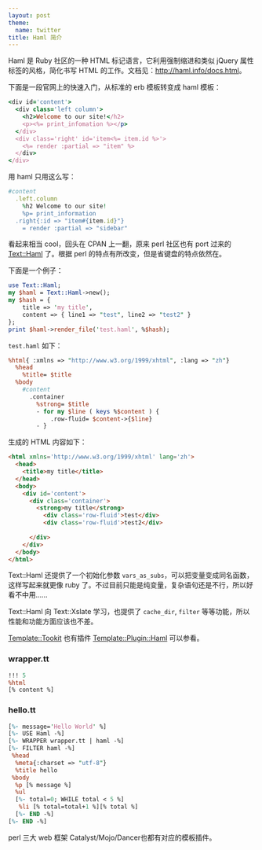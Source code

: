 ```yaml
---
layout: post
theme:
  name: twitter
title: Haml 简介
---
```

Haml 是 Ruby 社区的一种 HTML 标记语言，它利用强制缩进和类似 jQuery 属性标签的风格，简化书写 HTML 的工作。文档见：<http://haml.info/docs.html>。

下面是一段官网上的快速入门，从标准的 erb 模板转变成 haml 模板：

```ruby
<div id='content'>
  <div class='left column'>
    <h2>Welcome to our site!</h2>
    <p><%= print_infomation %></p>
  </div>
  <div class='right' id='item<%= item.id %>'>
    <%= render :partial => "item" %>
  </div>
</div>
```

用 haml 只用这么写：

```ruby
#content
  .left.column
    %h2 Welcome to our site!
    %p= print_information
  .right{:id => "item#{item.id}"}
    = render :partial => "sidebar"
```

看起来相当 cool，回头在 CPAN 上一翻，原来 perl 社区也有 port 过来的 [Text::Haml](https://metacpan.org/module/Text::Haml) 了。根据 perl 的特点有所改变，但是省键盘的特点依然在。

下面是一个例子：
```perl
use Text::Haml;
my $haml = Text::Haml->new();
my $hash = {
    title => 'my title',
    content => { line1 => "test", line2 => "test2" }
};
print $haml->render_file('test.haml', %$hash);

```

`test.haml` 如下：

```perl
%html{ :xmlns => "http://www.w3.org/1999/xhtml", :lang => "zh"}
  %head
    %title= $title
  %body
    #content
      .container
        %strong= $title
        - for my $line ( keys %$content ) {
            .row-fluid= $content->{$line}
        - }
```

生成的 HTML 内容如下：

```html
<html xmlns='http://www.w3.org/1999/xhtml' lang='zh'>
  <head>
    <title>my title</title>
  </head>
  <body>
    <div id='content'>
      <div class='container'>
        <strong>my title</strong>
          <div class='row-fluid'>test</div>
          <div class='row-fluid'>test2</div>
        
      </div>
    </div>
  </body>
</html>
```

Text::Haml 还提供了一个初始化参数 `vars_as_subs`，可以把变量变成同名函数，这样写起来就更像 ruby 了。不过目前只能是纯变量，复杂语句还是不行，所以好看不中用……

Text::Haml 向 Text::Xslate 学习，也提供了  `cache_dir`, `filter` 等等功能，所以性能和功能方面应该也不差。

[Template::Tookit](https://metacpan.org/module/Template::Tookit) 也有插件 [Template::Plugin::Haml](https://metacpan.org/module/Template::Plugin::Haml) 可以参看。

### wrapper.tt
```perl
!!! 5
%html
[% content %]
```

### hello.tt
```perl
[%- message='Hello World' %]
[%- USE Haml -%]
[%- WRAPPER wrapper.tt | haml -%]
[%- FILTER haml -%]
 %head
  %meta{:charset => "utf-8"}
  %title hello
 %body
  %p [% message %]
  %ul
  [%- total=0; WHILE total < 5 %]
   %li [% total=total+1 %][% total %]
  [%- END -%]
[%- END -%]
```

perl 三大 web 框架 Catalyst/Mojo/Dancer也都有对应的模板插件。
